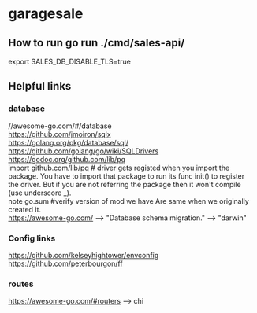 # garagesale

## How to run go run ./cmd/sales-api/
export SALES_DB_DISABLE_TLS=true  

## Helpful links
### database
//awesome-go.com/#/database  
https://github.com/jmoiron/sqlx  
https://golang.org/pkg/database/sql/  
https://github.com/golang/go/wiki/SQLDrivers  
https://godoc.org/github.com/lib/pq  
import github.com/lib/pq # driver gets registed when you import the package. You have to import that package to run its func init() to register the driver. But if you are not referring the package then it won't compile (use underscore _).  
note go.sum #verify version of mod we have Are same when we originally created it.  
https://awesome-go.com/ --> "Database schema migration." --> "darwin"

### Config links
https://github.com/kelseyhightower/envconfig  
https://github.com/peterbourgon/ff

### routes
https://awesome-go.com/#routers  --> chi  

 


